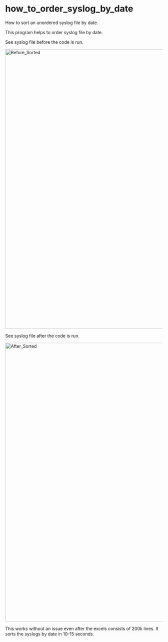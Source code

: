 # how_to_order_syslog_by_date
How to sort an unordered syslog file by date. 

This program helps to order syslog file by date. 

See syslog file before the code is run. 

<img width="892" alt="Before_Sorted" src="https://user-images.githubusercontent.com/94804863/161487605-ce60fa9e-9b99-4bd4-9c5a-1aec4bc6f633.PNG">

See syslog file after the code is run. 

<img width="889" alt="After_Sorted" src="https://user-images.githubusercontent.com/94804863/161487638-96dc4180-badc-4858-aa0e-ad38f54a8cd4.PNG">

This works without an issue even after the excels consists of 200k lines. It sorts the syslogs by date in 10-15 seconds. 
